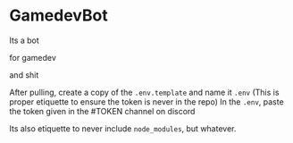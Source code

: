 # GamedevBot

Its a bot

for gamedev

and shit

After pulling, create a copy of the `.env.template` and name it `.env` (This is proper etiquette to ensure the token is never in the repo)
In the `.env`, paste the token given in the #TOKEN channel on discord

Its also etiquette to never include `node_modules`, but whatever.